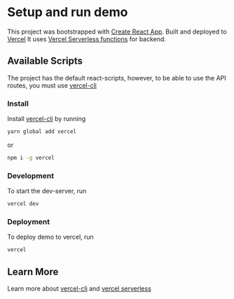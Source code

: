 # Setup and run demo

This project was bootstrapped with [Create React App](https://github.com/facebook/create-react-app).
Built and deployed to [Vercel](https://vercel.com)
It uses [Vercel Serverless functions](https://vercel.com/docs/serverless-functions/introduction) for backend.

## Available Scripts

The project has the default react-scripts, however, to be able to use the API routes, you must use [vercel-cli](https://vercel.com/cli)

### Install

Install [vercel-cli](https://vercel.com/cli) by running

```bash
yarn global add vercel
```

or

```bash
npm i -g vercel
```

### Development

To start the dev-server, run

```bash
vercel dev
```

### Deployment

To deploy demo to vercel, run

```bash
vercel
```

## Learn More

Learn more about [vercel-cli](https://vercel.com/cli) and [vercel serverless](https://vercel.com/docs/serverless-functions/introduction)
